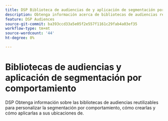 ```yaml
---
title: DSP Biblioteca de audiencias de y aplicación de segmentación por comportamiento
description: Obtenga información acerca de bibliotecas de audiencias reutilizables para personalizar la segmentación basada en el comportamiento.
feature: DSP Audiences
source-git-commit: ba393ccd33a5e05f2e557f1161c29fab4a03ef35
workflow-type: tm+mt
source-wordcount: '44'
ht-degree: 0%

---
```


# Bibliotecas de audiencias y aplicación de segmentación por comportamiento

DSP Obtenga información sobre las bibliotecas de audiencias reutilizables para personalizar la segmentación por comportamiento, cómo crearlas y cómo aplicarlas a sus ubicaciones de.

<!--
>[!VIDEO]()
-->
